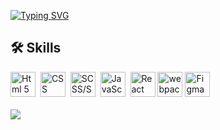 [![Typing SVG](https://readme-typing-svg.herokuapp.com?font=Fira+Code&weight=500&size=22&duration=3000&pause=10&color=00C4F7&background=F7FF3300&multiline=true&repeat=false&width=600&height=70&lines=Hello+%F0%9F%91%8B%2C+my+name+is+Paul.;I'm+frontend+developer+from+Saint-Petersburg)](https://git.io/typing-svg)

## 🛠 Skills
<div >
  <img src="https://cdn.jsdelivr.net/gh/devicons/devicon/icons/html5/html5-plain-wordmark.svg" title="Html 5" width="40" height="40"/>&nbsp;
  <img src="https://cdn.jsdelivr.net/gh/devicons/devicon/icons/css3/css3-plain-wordmark.svg" title="CSS" width="40" height="40" />&nbsp;
  <img src="https://cdn.jsdelivr.net/gh/devicons/devicon/icons/sass/sass-original.svg" title="SCSS/SASS" width="40" height="40" />&nbsp;
  <img src="https://cdn.jsdelivr.net/gh/devicons/devicon/icons/javascript/javascript-plain.svg" title="JavaScript" width="40" height="40" />&nbsp;
  <img src="https://cdn.jsdelivr.net/gh/devicons/devicon/icons/react/react-original.svg" title="React" width="40" height="40"/>
  <img src="https://cdn.jsdelivr.net/gh/devicons/devicon/icons/webpack/webpack-original.svg"  title="webpack" height="40"/>
  <img src="https://cdn.jsdelivr.net/gh/devicons/devicon/icons/figma/figma-original.svg" title="Figma" width="40" height="40" />
</div>
<br/>
<div align="start" >
  <img src="https://github.r2v.ch/codewars?user=PauloChaser&stroke=%23BB432C"  />
</div>


<!--
**PauloChaser/PauloChaser** is a ✨ _special_ ✨ repository because its `README.md` (this file) appears on your GitHub profile.

Here are some ideas to get you started:

- 🔭 I’m currently working on ...
- 🌱 I’m currently learning ...
- 👯 I’m looking to collaborate on ...
- 🤔 I’m looking for help with ...
- 💬 Ask me about ...
- 📫 How to reach me: ...
- 😄 Pronouns: ...
- ⚡ Fun fact: ...
-->


